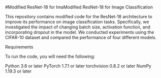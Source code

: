 #Modified ResNet-18 for ImaModified ResNet-18 for Image Classification

This repository contains modified code for the ResNet-18 architecture to improve its performance on image classification tasks. Specifically, we investigated the impact of changing batch size, activation function, and incorporating dropout in the model. We conducted experiments using the CIFAR-10 dataset and compared the performance of four different models.

Requirements

To run the code, you will need the following:

Python 3.6 or later
PyTorch 1.7.1 or later
torchvision 0.8.2 or later
NumPy 1.19.3 or later
